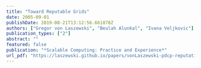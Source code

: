 ```yaml
---
title: "Toward Reputable Grids"
date: 2005-09-01
publishDate: 2019-08-21T13:12:56.661878Z
authors: ["Gregor von Laszewski", "Beulah Alunkal", "Ivana Veljkovic"]
publication_types: ["2"]
abstract: ""
featured: false
publication: "*Scalable Computing: Practice and Experience*"
url_pdf: "https://laszewski.github.io/papers/vonLaszewski-pdcp-reputation.pdf"
---
```


